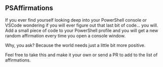 ## PSAffirmations

If you ever find yourself looking deep into your PowerShell console or VSCode wondering if you will ever figure out that last bit of code... you will. Add a small piece of code to your PowerShell profile and you will get a new random affirmation every time you open a console window.

Why, you ask? Because the world needs just a little bit more positive.

Feel free to take this and make it your own or send a PR to add to the list of affirmations. 